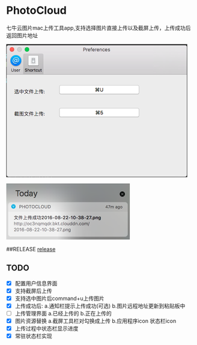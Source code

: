 # PhotoCloud 
七牛云图片mac上传工具app,支持选择图片直接上传以及截屏上传，上传成功后返回图片地址

![PhotoCloud on GitHub](images/pref_shortcut.png)

![PhotoCloud on GitHub](images/notify.png)

##RELEASE
 [release](https://github.com/liufsd/PhotoCloud/releases)

## TODO

- [x] 配置用户信息界面 
- [x] 支持截屏后上传 
- [x] 支持选中图片后command+u上传图片 
- [x] 上传成功后:
   a.通知栏提示上传成功(可选) 
   b.图片远程地址更新到粘贴板中 
- [ ] 上传管理界面
   a.已经上传的 
   b.正在上传的   
- [x] 图片资源替换
   a.截屏工具栏对勾换成上传
   b.应用程序icon 状态栏icon
- [x] 上传过程中状态栏显示进度      
- [x] 常驻状态栏实现
